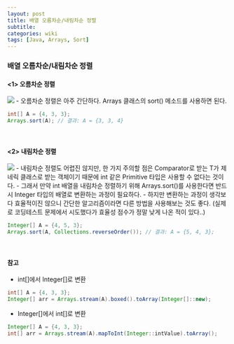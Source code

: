 ```yaml
---
layout: post
title: 배열 오름차순/내림차순 정렬
subtitle: 
categories: wiki
tags: [Java, Arrays, Sort]
---
```

### 배열 오름차순/내림차순 정렬
#### <1> 오름차순 정렬
<img src="https://dajeongdev.github.io/assets/images/posts/arrays-sort.png">
- 오름차순 정렬은 아주 간단하다. Arrays 클래스의 sort() 메소드를 사용하면 된다.

``` java
int[] A = {4, 3, 3};
Arrays.sort(A); // 결과: A = {3, 3, 4}
```
<br/>


#### <2> 내림차순 정렬
<img src="https://dajeongdev.github.io/assets/images/posts/arrays-sort-collections.png">
- 내림차순 정렬도 어렵진 않지만, 한 가지 주의할 점은 Comparator<?>로 받는 T가 제네릭 클래스로 받는 객체이기 때문에 int 같은 Primitive 타입은 사용할 수 없다는 것이다. 
- 그래서 만약 int 배열을 내림차순 정렬하기 위해 Arrays.sort()를 사용한다면 반드시 Integer 타입의 배열로 변환하는 과정이 필요하다.
	- 하지만 변환하는 과정이 생각보다 효율적이진 않으니 간단한 알고리즘이라면 다른 방법을 사용해보는 것도 좋다. (실제로 코딩테스트 문제에서 시도했다가 효율성 점수가 정말 낮게 나온 적이 있다..)

``` java
Integer[] A = {4, 5, 3};
Arrays.sort(A, Collections.reverseOrder()); // 결과: A = {5, 4, 3};
```
<br/>


#### 참고
- int[]에서 Integer[]로 변환

``` java
int[] A = {4, 3, 3};
Integer[] arr = Arrays.stream(A).boxed().toArray(Integer[]::new);
```

- Integer[]에서 int[]로 변환

``` java
Integer[] A = {4, 3, 3};
int[] arr = Arrays.stream(A).mapToInt(Integer::intValue).toArray();
```